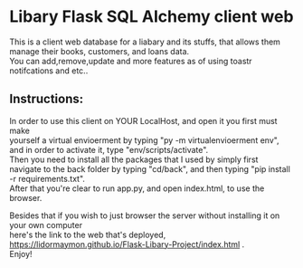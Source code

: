 # Libary Flask SQL Alchemy client web
This is a client web database for a liabary and its stuffs, that allows them<br>
manage their books, customers, and loans data.<br>
You can add,remove,update and more features as of using toastr notifcations and etc..<br>

## Instructions:
In order to use this client on YOUR LocalHost, and open it you first must make<br>
yourself a virtual envioerment by typing "py -m virtualenvioerment env",<br>
and in order to activate it, type "env/scripts/activate".<br>
Then you need to install all the packages that I used by simply first<br>
navigate to the back folder by typing "cd/back", and then typing "pip install -r requirements.txt".<br>
After that you're clear to run app.py, and open index.html, to use the browser.<br>


Besides that if you wish to just browser the server without installing it on your own computer<br>
here's the link to the web that's deployed, https://lidormaymon.github.io/Flask-Libary-Project/index.html .<br>
Enjoy!


